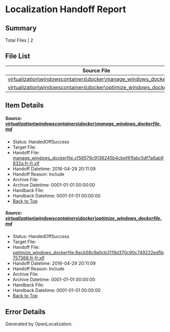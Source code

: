 # <a name='report-top'></a> Localization Handoff Report

## Summary
 Total Files | 2

## File List
 Source File | Status | Details 
 ----------- | ------ | ------- 
 [virtualization\windowscontainers\docker\manage_windows_dockerfile.md](https://github.com/Microsoft/Virtualization-Documentation-Private/blob/8b58449712624d50d787532ab6933f1581d99919/virtualization/windowscontainers/docker/manage_windows_dockerfile.md) | HandedOffSuccess | [Details](#a1a19ec129e60b0e58249622fd63131e737c4338244)
 [virtualization\windowscontainers\docker\optimize_windows_dockerfile.md](https://github.com/Microsoft/Virtualization-Documentation-Private/blob/8b58449712624d50d787532ab6933f1581d99919/virtualization/windowscontainers/docker/optimize_windows_dockerfile.md) | HandedOffSuccess | [Details](#7810ed7d11592375848696ff3049d728304737eb245)

## Item Details
##### <a name='a1a19ec129e60b0e58249622fd63131e737c4338244'></a> Source: [virtualization\windowscontainers\docker\manage_windows_dockerfile.md](https://github.com/Microsoft/Virtualization-Documentation-Private/blob/8b58449712624d50d787532ab6933f1581d99919/virtualization/windowscontainers/docker/manage_windows_dockerfile.md)
* Status: HandedOffSuccess
* Target File: 
* Handoff File: [manage_windows_dockerfile.cf56579c9136245b4cbef41fabc5df7a6ab9832a.fr-fr.xlf](https://github.com/Microsoft/Virtualization-Documentation-Private.handoff/blob/dff01682891b2babc5bae19ab1ed768e282d6318/ol-handoff/Microsoft/Virtualization-Documentation-Private.fr-fr/live/manage_windows_dockerfile.cf56579c9136245b4cbef41fabc5df7a6ab9832a.fr-fr.xlf)
* Handoff Datetime: 2016-04-29 20:11:09
* Handoff Reason: Include
* Archive File: 
* Archive Datetime: 0001-01-01 00:00:00
* Handback File: 
* Handback Datetime: 0001-01-01 00:00:00
* [Back to Top](#report-top)

##### <a name='7810ed7d11592375848696ff3049d728304737eb245'></a> Source: [virtualization\windowscontainers\docker\optimize_windows_dockerfile.md](https://github.com/Microsoft/Virtualization-Documentation-Private/blob/8b58449712624d50d787532ab6933f1581d99919/virtualization/windowscontainers/docker/optimize_windows_dockerfile.md)
* Status: HandedOffSuccess
* Target File: 
* Handoff File: [optimize_windows_dockerfile.8acb58c9a0cb3119d370c90c749222ed5b757368.fr-fr.xlf](https://github.com/Microsoft/Virtualization-Documentation-Private.handoff/blob/dff01682891b2babc5bae19ab1ed768e282d6318/ol-handoff/Microsoft/Virtualization-Documentation-Private.fr-fr/live/optimize_windows_dockerfile.8acb58c9a0cb3119d370c90c749222ed5b757368.fr-fr.xlf)
* Handoff Datetime: 2016-04-29 20:11:09
* Handoff Reason: Include
* Archive File: 
* Archive Datetime: 0001-01-01 00:00:00
* Handback File: 
* Handback Datetime: 0001-01-01 00:00:00
* [Back to Top](#report-top)


## Error Details

Generated by OpenLocalization.
